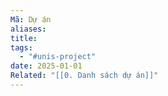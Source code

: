 ```yaml
---
Mã: Dự án
aliases: 
title: 
tags:
  - "#unis-project"
date: 2025-01-01
Related: "[[0. Danh sách dự án]]"
---
```

